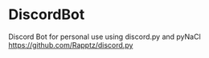 # DiscordBot
Discord Bot for personal use using discord.py and pyNaCl
https://github.com/Rapptz/discord.py
